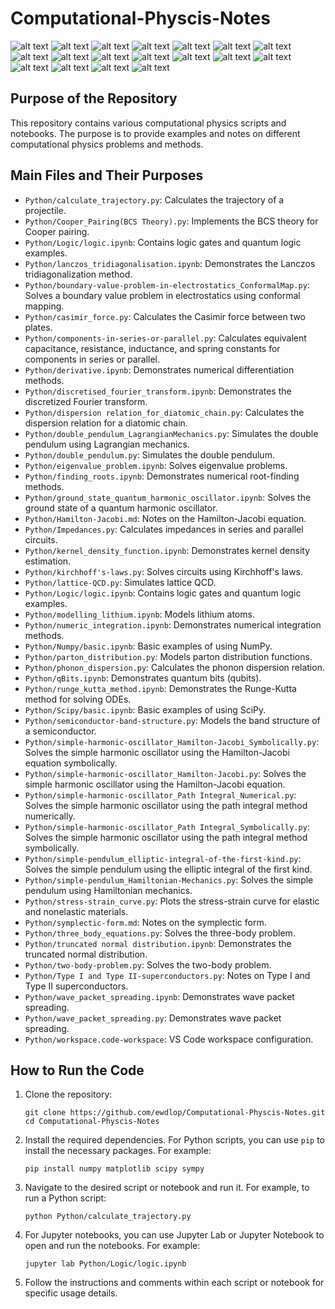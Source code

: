# Computational-Physcis-Notes

![alt text](Doge.jpeg)
![alt text](ExpZ.jpg)
![alt text](Less&#32;points.gif)
![alt text](Lmao.jpg)
![alt text](Maple&#32;Code.png)
![alt text](OpOp.png)
![alt text](OpOpX2.png)
![alt text](OpOpX3.gif)
![alt text](OpOpX4.png)
![alt text](Poordoge.jpg)
![alt text](Spin.gif)
![alt text](Too&#32;many&#32;circles.jpg)
![alt text](Too&#32;many&#32;circles.jpg)
![alt text](Trajectories.PNG)
![alt text](WeirdAngle.PNG)
![alt text](Wow.gif)
![alt text](op.jpg)
![alt text](opopx5.PNG)

## Purpose of the Repository

This repository contains various computational physics scripts and notebooks. The purpose is to provide examples and notes on different computational physics problems and methods.

## Main Files and Their Purposes

- `Python/calculate_trajectory.py`: Calculates the trajectory of a projectile.
- `Python/Cooper_Pairing(BCS Theory).py`: Implements the BCS theory for Cooper pairing.
- `Python/Logic/logic.ipynb`: Contains logic gates and quantum logic examples.
- `Python/lanczos_tridiagonalisation.ipynb`: Demonstrates the Lanczos tridiagonalization method.
- `Python/boundary-value-problem-in-electrostatics_ConformalMap.py`: Solves a boundary value problem in electrostatics using conformal mapping.
- `Python/casimir_force.py`: Calculates the Casimir force between two plates.
- `Python/components-in-series-or-parallel.py`: Calculates equivalent capacitance, resistance, inductance, and spring constants for components in series or parallel.
- `Python/derivative.ipynb`: Demonstrates numerical differentiation methods.
- `Python/discretised_fourier_transform.ipynb`: Demonstrates the discretized Fourier transform.
- `Python/dispersion relation_for_diatomic_chain.py`: Calculates the dispersion relation for a diatomic chain.
- `Python/double_pendulum_LagrangianMechanics.py`: Simulates the double pendulum using Lagrangian mechanics.
- `Python/double_pendulum.py`: Simulates the double pendulum.
- `Python/eigenvalue_problem.ipynb`: Solves eigenvalue problems.
- `Python/finding_roots.ipynb`: Demonstrates numerical root-finding methods.
- `Python/ground_state_quantum_harmonic_oscillator.ipynb`: Solves the ground state of a quantum harmonic oscillator.
- `Python/Hamilton-Jacobi.md`: Notes on the Hamilton-Jacobi equation.
- `Python/Impedances.py`: Calculates impedances in series and parallel circuits.
- `Python/kernel_density_function.ipynb`: Demonstrates kernel density estimation.
- `Python/kirchhoff's-laws.py`: Solves circuits using Kirchhoff's laws.
- `Python/lattice-QCD.py`: Simulates lattice QCD.
- `Python/Logic/logic.ipynb`: Contains logic gates and quantum logic examples.
- `Python/modelling_lithium.ipynb`: Models lithium atoms.
- `Python/numeric_integration.ipynb`: Demonstrates numerical integration methods.
- `Python/Numpy/basic.ipynb`: Basic examples of using NumPy.
- `Python/parton_distribution.py`: Models parton distribution functions.
- `Python/phonon_dispersion.py`: Calculates the phonon dispersion relation.
- `Python/qBits.ipynb`: Demonstrates quantum bits (qubits).
- `Python/runge_kutta_method.ipynb`: Demonstrates the Runge-Kutta method for solving ODEs.
- `Python/Scipy/basic.ipynb`: Basic examples of using SciPy.
- `Python/semiconductor-band-structure.py`: Models the band structure of a semiconductor.
- `Python/simple-harmonic-oscillator_Hamilton-Jacobi_Symbolically.py`: Solves the simple harmonic oscillator using the Hamilton-Jacobi equation symbolically.
- `Python/simple-harmonic-oscillator_Hamilton-Jacobi.py`: Solves the simple harmonic oscillator using the Hamilton-Jacobi equation.
- `Python/simple-harmonic-oscillator_Path Integral_Numerical.py`: Solves the simple harmonic oscillator using the path integral method numerically.
- `Python/simple-harmonic-oscillator_Path Integral_Symbolically.py`: Solves the simple harmonic oscillator using the path integral method symbolically.
- `Python/simple-pendulum_elliptic-integral-of-the-first-kind.py`: Solves the simple pendulum using the elliptic integral of the first kind.
- `Python/simple-pendulum_Hamiltonian-Mechanics.py`: Solves the simple pendulum using Hamiltonian mechanics.
- `Python/stress-strain_curve.py`: Plots the stress-strain curve for elastic and nonelastic materials.
- `Python/symplectic-form.md`: Notes on the symplectic form.
- `Python/three_body_equations.py`: Solves the three-body problem.
- `Python/truncated normal distribution.ipynb`: Demonstrates the truncated normal distribution.
- `Python/two-body-problem.py`: Solves the two-body problem.
- `Python/Type I and Type II-superconductors.py`: Notes on Type I and Type II superconductors.
- `Python/wave_packet_spreading.ipynb`: Demonstrates wave packet spreading.
- `Python/wave_packet_spreading.py`: Demonstrates wave packet spreading.
- `Python/workspace.code-workspace`: VS Code workspace configuration.

## How to Run the Code

1. Clone the repository:
   ```
   git clone https://github.com/ewdlop/Computational-Physcis-Notes.git
   cd Computational-Physcis-Notes
   ```

2. Install the required dependencies. For Python scripts, you can use `pip` to install the necessary packages. For example:
   ```
   pip install numpy matplotlib scipy sympy
   ```

3. Navigate to the desired script or notebook and run it. For example, to run a Python script:
   ```
   python Python/calculate_trajectory.py
   ```

4. For Jupyter notebooks, you can use Jupyter Lab or Jupyter Notebook to open and run the notebooks. For example:
   ```
   jupyter lab Python/Logic/logic.ipynb
   ```

5. Follow the instructions and comments within each script or notebook for specific usage details.
